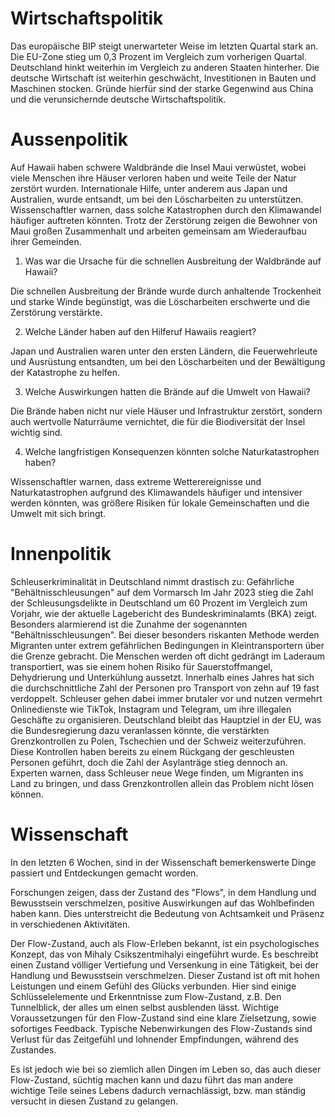 # Wirtschaftspolitik

Das europäische BIP steigt unerwarteter Weise im letzten Quartal stark an. 
Die EU-Zone stieg um 0,3 Prozent im Vergleich zum vorherigen Quartal.
Deutschland hinkt weiterhin im Vergleich zu anderen Staaten hinterher. 
Die deutsche Wirtschaft ist weiterhin geschwächt, Investitionen in Bauten und Maschinen stocken.
Gründe hierfür sind der starke Gegenwind aus China und die verunsichernde deutsche Wirtschaftspolitik.

# Aussenpolitik

Auf Hawaii haben schwere Waldbrände die Insel Maui verwüstet,
wobei viele Menschen ihre Häuser verloren haben und weite Teile der Natur zerstört wurden.
Internationale Hilfe, unter anderem aus Japan und Australien, wurde entsandt, um bei den Löscharbeiten zu unterstützen.
Wissenschaftler warnen, dass solche Katastrophen durch den Klimawandel häufiger auftreten könnten.
Trotz der Zerstörung zeigen die Bewohner von Maui großen Zusammenhalt und arbeiten gemeinsam am Wiederaufbau ihrer Gemeinden.

1. Was war die Ursache für die schnellen Ausbreitung der Waldbrände auf Hawaii?

Die schnellen Ausbreitung der Brände wurde durch anhaltende Trockenheit und starke Winde begünstigt, was die Löscharbeiten erschwerte und die Zerstörung verstärkte.

2. Welche Länder haben auf den Hilferuf Hawaiis reagiert?

Japan und Australien waren unter den ersten Ländern, die Feuerwehrleute und Ausrüstung entsandten, um bei den Löscharbeiten und der Bewältigung der Katastrophe zu helfen.

3. Welche Auswirkungen hatten die Brände auf die Umwelt von Hawaii?

Die Brände haben nicht nur viele Häuser und Infrastruktur zerstört, sondern auch wertvolle Naturräume vernichtet, die für die Biodiversität der Insel wichtig sind.

4. Welche langfristigen Konsequenzen könnten solche Naturkatastrophen haben?

Wissenschaftler warnen, dass extreme Wetterereignisse und Naturkatastrophen aufgrund des Klimawandels häufiger und intensiver werden könnten, was größere Risiken für lokale Gemeinschaften und die Umwelt mit sich bringt.

# Innenpolitik

Schleuserkriminalität in Deutschland nimmt drastisch zu: Gefährliche "Behältnisschleusungen" auf dem Vormarsch
Im Jahr 2023 stieg die Zahl der Schleusungsdelikte in Deutschland um 60 Prozent im Vergleich zum Vorjahr, wie der aktuelle Lagebericht des Bundeskriminalamts (BKA) zeigt. Besonders alarmierend ist die Zunahme der sogenannten "Behältnisschleusungen". Bei dieser besonders riskanten Methode werden Migranten unter extrem gefährlichen Bedingungen in Kleintransportern über die Grenze gebracht. Die Menschen werden oft dicht gedrängt im Laderaum transportiert, was sie einem hohen Risiko für Sauerstoffmangel, Dehydrierung und Unterkühlung aussetzt. Innerhalb eines Jahres hat sich die durchschnittliche Zahl der Personen pro Transport von zehn auf 19 fast verdoppelt.
Schleuser gehen dabei immer brutaler vor und nutzen vermehrt Onlinedienste wie TikTok, Instagram und Telegram, um ihre illegalen Geschäfte zu organisieren. Deutschland bleibt das Hauptziel in der EU, was die Bundesregierung dazu veranlassen könnte, die verstärkten Grenzkontrollen zu Polen, Tschechien und der Schweiz weiterzuführen. Diese Kontrollen haben bereits zu einem Rückgang der geschleusten Personen geführt, doch die Zahl der Asylanträge stieg dennoch an. Experten warnen, dass Schleuser neue Wege finden, um Migranten ins Land zu bringen, und dass Grenzkontrollen allein das Problem nicht lösen können.

# Wissenschaft

In den letzten 6 Wochen, sind in der Wissenschaft bemerkenswerte Dinge passiert und Entdeckungen gemacht worden.

Forschungen zeigen, dass der Zustand des "Flows", in dem Handlung und Bewusstsein verschmelzen, positive Auswirkungen auf das Wohlbefinden haben kann. Dies unterstreicht die Bedeutung von Achtsamkeit und Präsenz in verschiedenen Aktivitäten.

Der Flow-Zustand, auch als Flow-Erleben bekannt, ist ein psychologisches Konzept, das von Mihaly Csikszentmihalyi eingeführt wurde. Es beschreibt einen Zustand völliger Vertiefung und Versenkung in eine Tätigkeit, bei der Handlung und Bewusstsein verschmelzen. Dieser Zustand ist oft mit hohen Leistungen und einem Gefühl des Glücks verbunden. Hier sind einige Schlüsselelemente und Erkenntnisse zum Flow-Zustand, z.B. Den Tunnelblick, der alles um einen selbst ausblenden lässt. Wichtige Voraussetzungen für den Flow-Zustand sind eine klare Zielsetzung, sowie sofortiges Feedback. Typische Nebenwirkungen des Flow-Zustands sind Verlust für das Zeitgefühl und lohnender Empfindungen, während des Zustandes.

Es ist jedoch wie bei so ziemlich allen Dingen im Leben so, das auch dieser Flow-Zustand, süchtig machen kann und dazu führt das man andere wichtige Teile seines Lebens dadurch vernachlässigt, bzw. man ständig versucht in diesen Zustand zu gelangen.

